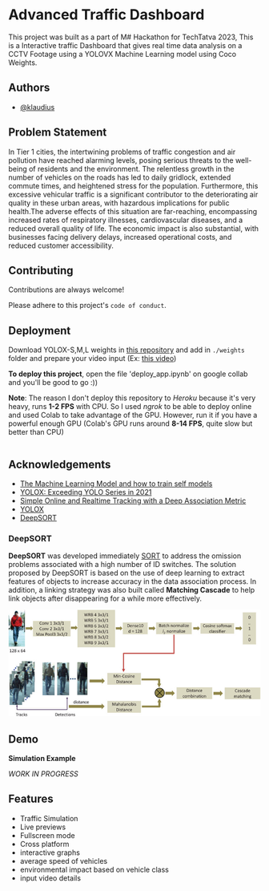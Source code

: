 
# Advanced Traffic Dashboard

This project was built as a part of M# Hackathon for TechTatva 2023, This is a Interactive traffic Dashboard that gives real time data analysis on a CCTV Footage using a YOLOVX Machine Learning model using Coco Weights. 


## Authors

- [@klaudius](https://github.com/KIaudius)

## Problem Statement
In Tier 1 cities, the intertwining problems of traffic
congestion and air pollution have reached alarming
levels, posing serious threats to the well-being of
residents and the environment. The relentless growth
in the number of vehicles on the roads has led to daily
gridlock, extended commute times, and heightened
stress for the population. Furthermore, this excessive
vehicular traffic is a significant contributor to the
deteriorating air quality in these urban areas, with
hazardous implications for public health.The adverse
effects of this situation are far-reaching,
encompassing increased rates of respiratory illnesses,
cardiovascular diseases, and a reduced overall quality
of life. The economic impact is also substantial, with
businesses facing delivery delays, increased
operational costs, and reduced customer accessibility.

## Contributing

Contributions are always welcome!

Please adhere to this project's `code of conduct`.


## Deployment

Download YOLOX-S,M,L weights in [this repository](https://github.com/Megvii-BaseDetection/YOLOX) and add in ```./weights``` folder and prepare your video input (Ex: [this video](https://drive.google.com/file/d/1K9NINYSs0edtCjVeICFMkCM7KTmVshu5/view?usp=sharing))

__To deploy this project__, open the file 'deploy_app.ipynb' on google collab and you'll be good to go  :))

 **Note**: The reason I don't deploy this repository to *Heroku* because it's very heavy, runs **1-2 FPS** with CPU. So I used *ngrok* to be able to deploy online and used Colab to take advantage of the GPU. However, run it if you have a powerful enough GPU (Colab's GPU runs around **8-14 FPS**, quite slow but better than CPU) 
```

```


## Acknowledgements

 - [The Machine Learning Model and how to train self models](https://github.com/sonnguyen129/Traffic-Flow-Analysis)
 - [YOLOX: Exceeding YOLO Series in 2021](https://arxiv.org/pdf/2107.08430.pdf)
 - [Simple Online and Realtime Tracking with a Deep Association Metric](https://arxiv.org/pdf/1703.07402.pdf)
 - [YOLOX](https://github.com/Megvii-BaseDetection/YOLOX)
 - [DeepSORT](https://github.com/ZQPei/deep_sort_pytorch)

### DeepSORT

**DeepSORT** was developed immediately [SORT](https://arxiv.org/pdf/1602.00763.pdf) to address the omission problems associated with a high number of ID switches. The solution proposed by DeepSORT is based on the use of deep learning to extract features of objects to increase accuracy in the data association process. In addition, a linking strategy was also built called **Matching Cascade** to help link objects after disappearing for a while more effectively.

![image](./assets/deep-sort.png)

## Demo

__Simulation Example__



*WORK IN PROGRESS*
## Features

- Traffic Simulation 
- Live previews
- Fullscreen mode
- Cross platform
- interactive graphs
- average speed of vehicles
- environmental impact based on vehicle class
- input video details

